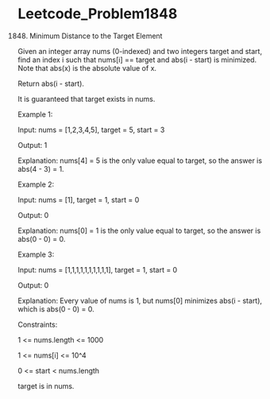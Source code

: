 # Leetcode_Problem1848



1848. Minimum Distance to the Target Element





Given an integer array nums (0-indexed) and two integers target and start, find an index i such that nums[i] == target and abs(i - start) is minimized. Note that abs(x) is the absolute value of x.




Return abs(i - start).




It is guaranteed that target exists in nums.

 

Example 1:



Input: nums = [1,2,3,4,5], target = 5, start = 3




Output: 1





Explanation: nums[4] = 5 is the only value equal to target, so the answer is abs(4 - 3) = 1.





Example 2:




Input: nums = [1], target = 1, start = 0




Output: 0





Explanation: nums[0] = 1 is the only value equal to target, so the answer is abs(0 - 0) = 0.





Example 3:




Input: nums = [1,1,1,1,1,1,1,1,1,1], target = 1, start = 0




Output: 0




Explanation: Every value of nums is 1, but nums[0] minimizes abs(i - start), which is abs(0 - 0) = 0.
 



Constraints:




1 <= nums.length <= 1000




1 <= nums[i] <= 10^4




0 <= start < nums.length






target is in nums.
